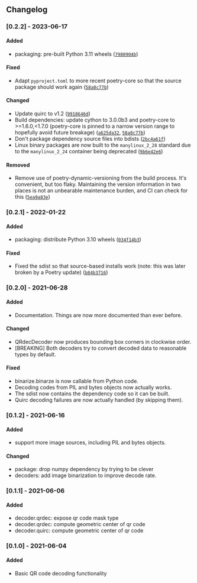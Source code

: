## Changelog

### [0.2.2] - 2023-06-17

#### Added

  - packaging: pre-built Python 3.11 wheels ([`7980904b`](https://github.com/torque/deqr/commit/7980904b97bbfee0446e4a11bff5183f77ed26b7))

#### Fixed

  - Adapt `pyproject.toml` to more recent poetry-core so that the source package should work again ([`58a8c77b`](https://github.com/torque/deqr/commit/58a8c77bfe34b3e8e3b42dc6a6c20be2b4105052))

#### Changed

  - Update quirc to v1.2 ([`9918646d`](https://github.com/torque/deqr/commit/9918646d61e2d9b71c3fc84604d5a6bec4af4c98))
  - Build dependencies: update cython to 3.0.0b3 and poetry-core to >=1.6.0,<1.7.0 (poetry-core is pinned to a narrow version range to hopefully avoid future breakage) ([`a625da32`](https://github.com/torque/deqr/commit/a625da32e2b8823a2a1619dc603e264cc3e86470), [`58a8c77b`](https://github.com/torque/deqr/commit/58a8c77bfe34b3e8e3b42dc6a6c20be2b4105052))
  - Don't package dependency source files into bdists ([`2bc4a61f`](https://github.com/torque/deqr/commit/2bc4a61f654f0c352fa843cfc7fd2ca5ac661e21))
  - Linux binary packages are now built to the `manylinux_2_28` standard due to the `manylinux_2_24` container being deprecated ([`9b6e42e6`](https://github.com/torque/deqr/commit/9b6e42e658cbbb3c30e149ed0f01c97d3daf3960))

#### Removed

  - Remove use of poetry-dynamic-versioning from the build process. It's convenient, but too flaky. Maintaining the version information in two places is not an unbearable maintenance burden, and CI can check for this ([`5ea9a83e`](https://github.com/torque/deqr/commit/5ea9a83e4e141bdd1b804cf00b8425441c7d725a))

### [0.2.1] - 2022-01-22

#### Added

  - packaging: distribute Python 3.10 wheels ([`034f14b3`](https://github.com/torque/deqr/commit/034f14b323103f12de2077e34133a08792e3876e))

#### Fixed

  - Fixed the sdist so that source-based installs work (note: this was later broken by a Poetry update) ([`b84b3716`](https://github.com/torque/deqr/commit/b84b371621db3c3f181bf2a0e53d54b93ffee3af))

### [0.2.0] - 2021-06-28

#### Added

  - Documentation. Things are now more documented than ever before.

#### Changed

  - QRdecDecoder now produces bounding box corners in clockwise order.
  - [BREAKING] Both decoders try to convert decoded data to reasonable types by default.

#### Fixed

  - binarize.binarze is now callable from Python code.
  - Decoding codes from PIL and bytes objects now actually works.
  - The sdist now contains the dependency code so it can be built.
  - Quirc decoding failures are now actually handled (by skipping them).

### [0.1.2] - 2021-06-16

#### Added
  - support more image sources, including PIL and bytes objects.

#### Changed

  - package: drop numpy dependency by trying to be clever
  - decoders: add image binarization to improve decode rate.

### [0.1.1] - 2021-06-06

#### Added

  - decoder.qrdec: expose qr code mask type
  - decoder.qrdec: compute geometric center of qr code
  - decoder.quirc: compute geometric center of qr code

### [0.1.0] - 2021-06-04

#### Added

  - Basic QR code decoding functionality
